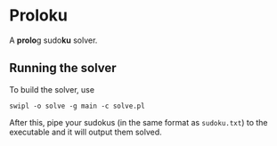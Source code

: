 # Proloku
A **prolo**g sudo**ku** solver.

## Running the solver
To build the solver, use

```
swipl -o solve -g main -c solve.pl
```

After this, pipe your sudokus (in the same format as `sudoku.txt`) to the executable and it will output them solved.
